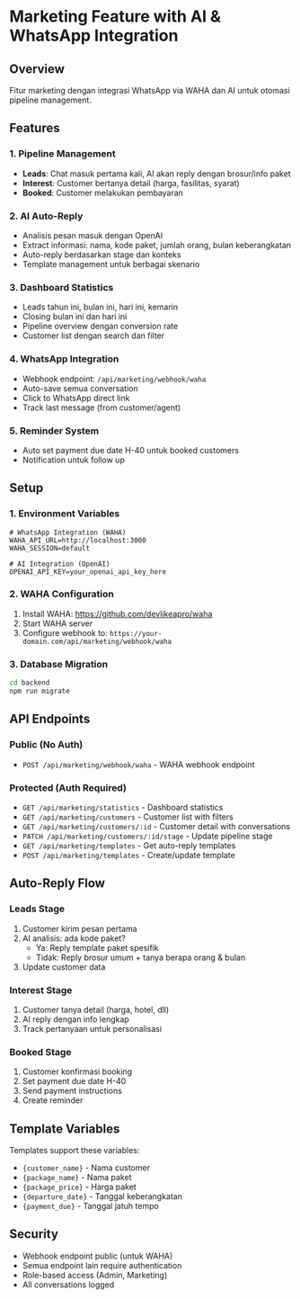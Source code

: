 # Marketing Feature with AI & WhatsApp Integration

## Overview
Fitur marketing dengan integrasi WhatsApp via WAHA dan AI untuk otomasi pipeline management.

## Features

### 1. Pipeline Management
- **Leads**: Chat masuk pertama kali, AI akan reply dengan brosur/info paket
- **Interest**: Customer bertanya detail (harga, fasilitas, syarat)
- **Booked**: Customer melakukan pembayaran

### 2. AI Auto-Reply
- Analisis pesan masuk dengan OpenAI
- Extract informasi: nama, kode paket, jumlah orang, bulan keberangkatan
- Auto-reply berdasarkan stage dan konteks
- Template management untuk berbagai skenario

### 3. Dashboard Statistics
- Leads tahun ini, bulan ini, hari ini, kemarin
- Closing bulan ini dan hari ini
- Pipeline overview dengan conversion rate
- Customer list dengan search dan filter

### 4. WhatsApp Integration
- Webhook endpoint: `/api/marketing/webhook/waha`
- Auto-save semua conversation
- Click to WhatsApp direct link
- Track last message (from customer/agent)

### 5. Reminder System
- Auto set payment due date H-40 untuk booked customers
- Notification untuk follow up

## Setup

### 1. Environment Variables
```env
# WhatsApp Integration (WAHA)
WAHA_API_URL=http://localhost:3000
WAHA_SESSION=default

# AI Integration (OpenAI)
OPENAI_API_KEY=your_openai_api_key_here
```

### 2. WAHA Configuration
1. Install WAHA: https://github.com/devlikeapro/waha
2. Start WAHA server
3. Configure webhook to: `https://your-domain.com/api/marketing/webhook/waha`

### 3. Database Migration
```bash
cd backend
npm run migrate
```

## API Endpoints

### Public (No Auth)
- `POST /api/marketing/webhook/waha` - WAHA webhook endpoint

### Protected (Auth Required)
- `GET /api/marketing/statistics` - Dashboard statistics
- `GET /api/marketing/customers` - Customer list with filters
- `GET /api/marketing/customers/:id` - Customer detail with conversations
- `PATCH /api/marketing/customers/:id/stage` - Update pipeline stage
- `GET /api/marketing/templates` - Get auto-reply templates
- `POST /api/marketing/templates` - Create/update template

## Auto-Reply Flow

### Leads Stage
1. Customer kirim pesan pertama
2. AI analisis: ada kode paket?
   - Ya: Reply template paket spesifik
   - Tidak: Reply brosur umum + tanya berapa orang & bulan
3. Update customer data

### Interest Stage
1. Customer tanya detail (harga, hotel, dll)
2. AI reply dengan info lengkap
3. Track pertanyaan untuk personalisasi

### Booked Stage
1. Customer konfirmasi booking
2. Set payment due date H-40
3. Send payment instructions
4. Create reminder

## Template Variables
Templates support these variables:
- `{customer_name}` - Nama customer
- `{package_name}` - Nama paket
- `{package_price}` - Harga paket
- `{departure_date}` - Tanggal keberangkatan
- `{payment_due}` - Tanggal jatuh tempo

## Security
- Webhook endpoint public (untuk WAHA)
- Semua endpoint lain require authentication
- Role-based access (Admin, Marketing)
- All conversations logged